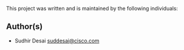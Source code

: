 This project was written and is maintained by the following individuals:

## Author(s)

* Sudhir Desai <suddesai@cisco.com>
